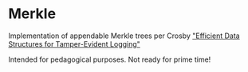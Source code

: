 # Merkle

Implementation of appendable Merkle trees per Crosby ["Efficient Data
Structures for Tamper-Evident Logging"](https://www.usenix.org/legacy/event/sec09/tech/full_papers/crosby.pdf)

Intended for pedagogical purposes.  Not ready for prime time!


